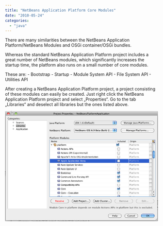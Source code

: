 ```yaml
---
title: "NetBeans Application Platform Core Modules"
date: "2010-05-24"
categories: 
  - "java"
---
```


There are many similarities between the NetBeans Application Platform/NetBeans Modules and OSGi container/OSGi bundles.

Whereas the standard NetBeans Application Platform project includes a great number of NetBeans modules, which significantly increases the startup time, the platform also runs on a small number of core modules.

These are: - Bootstrap - Startup - Module System API - File System API - Utilities API

After creating a NetBeans Application Platform project, a project consisting of these modules can easily be created. Just right click the NetBeans Application Platform project and select „Properties“. Go to the tab „Libraries“ and deselect all libraries but the ones listed above.

![bildschirmfoto2010-05-20um23-12-08.png](images/bildschirmfoto2010-05-20um23-12-08.png)
